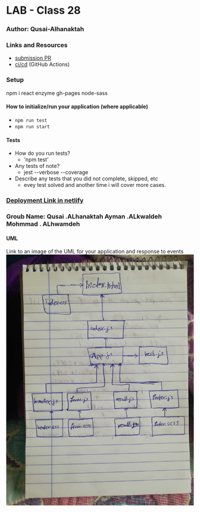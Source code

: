 # LAB - Class 28

### Author: Qusai-Alhanaktah

### Links and Resources

- [submission PR](https://github.com/401-advanced-javascript-qusaiAlhanaktah/lab-28/pull/1)
- [ci/cd](https://github.com/401-advanced-javascript-qusaiAlhanaktah/lab-28/actions) (GitHub Actions)

### Setup
npm i react enzyme gh-pages node-sass

#### How to initialize/run your application (where applicable)

- `npm run test`
- `npm run start`

#### Tests

- How do you run tests?
     - 'npm test'
- Any tests of note?
     - jest --verbose --coverage
- Describe any tests that you did not complete, skipped, etc
     - evey test solved and another time i will cover more cases.

### [Deployment Link in netlify](https://zen-blackwell-be17ec.netlify.com)

### Groub Name: Qusai .ALhanaktah Ayman .ALkwaldeh  Mohmmad . ALhwamdeh

#### UML
Link to an image of the UML for your application and response to events
![White-Board](assets/IMG_20200229_130329.jpg)
